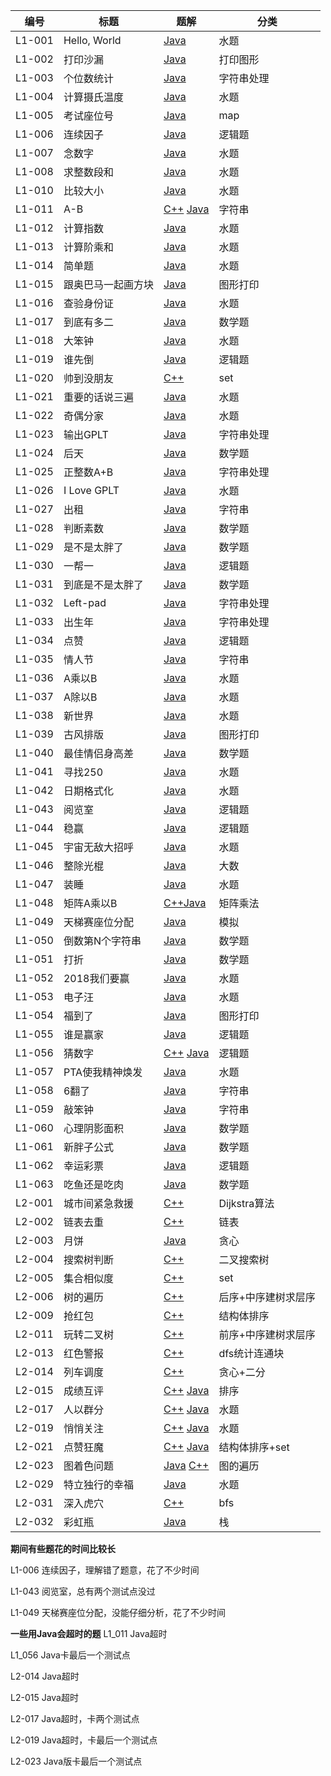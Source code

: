 | 编号 | 标题 |  题解  | 分类 |
| ---- | ---- | ------------------------- | ---- |
|L1-001| Hello, World  | [Java](https://github.com/zzzmj/cccc-gplt/blob/master/src/L1_001/Main.java) | 水题 |
|L1-002| 打印沙漏  | [Java](https://github.com/zzzmj/cccc-gplt/blob/master/src/L1_002/Main.java) | 打印图形 |
|L1-003| 个位数统计  | [Java](https://github.com/zzzmj/cccc-gplt/blob/master/src/L1_003/Main.java) | 字符串处理 |
|L1-004| 计算摄氏温度  | [Java](https://github.com/zzzmj/cccc-gplt/blob/master/src/L1_004/Main.java) | 水题 |
|L1-005| 考试座位号  | [Java](https://github.com/zzzmj/cccc-gplt/blob/master/src/L1_005/Main.java) | map |
|L1-006| 连续因子  | [Java](https://github.com/zzzmj/cccc-gplt/blob/master/src/L1_006/Main.java) | 逻辑题 |
|L1-007| 念数字  | [Java](https://github.com/zzzmj/cccc-gplt/blob/master/src/L1_007/Main.java) | 水题 |
|L1-008| 求整数段和  | [Java](https://github.com/zzzmj/cccc-gplt/blob/master/src/L1_008/Main.java) | 水题 |
|L1-010| 比较大小  | [Java](https://github.com/zzzmj/cccc-gplt/blob/master/src/L1_010/Main.java) | 水题 |
|L1-011| A-B  | [C++](https://github.com/zzzmj/cccc-gplt/blob/master/src/L1_011/Main.cpp) [Java](https://github.com/zzzmj/cccc-gplt/blob/master/src/L1_011/Main.cpp) | 字符串 |
|L1-012| 计算指数  | [Java](https://github.com/zzzmj/cccc-gplt/blob/master/src/L1_012/Main.java) | 水题 |
|L1-013| 计算阶乘和  | [Java](https://github.com/zzzmj/cccc-gplt/blob/master/src/L1_013/Main.java) | 水题 |
|L1-014| 简单题  | [Java](https://github.com/zzzmj/cccc-gplt/blob/master/src/L1_014/Main.java) | 水题  |
|L1-015| 跟奥巴马一起画方块  | [Java](https://github.com/zzzmj/cccc-gplt/blob/master/src/L1_015/Main.java) | 图形打印  |
|L1-016| 查验身份证  | [Java](https://github.com/zzzmj/cccc-gplt/blob/master/src/L1_016/Main.java) | 水题  |
|L1-017| 到底有多二  | [Java](https://github.com/zzzmj/cccc-gplt/blob/master/src/L1_017/Main.java) | 数学题  |
|L1-018| 大笨钟  | [Java](https://github.com/zzzmj/cccc-gplt/blob/master/src/L1_018/Main.java) | 水题  |
|L1-019| 谁先倒  | [Java](https://github.com/zzzmj/cccc-gplt/blob/master/src/L1_019/Main.java) | 逻辑题  |
|L1-020| 帅到没朋友  | [C++](https://github.com/zzzmj/cccc-gplt/blob/master/src/L1_020/Main.cpp) | set  |
|L1-021| 重要的话说三遍  | [Java](https://github.com/zzzmj/cccc-gplt/blob/master/src/L1_021/Main.java) | 水题  |
|L1-022| 奇偶分家  | [Java](https://github.com/zzzmj/cccc-gplt/blob/master/src/L1_022/Main.java) | 水题  |
|L1-023| 输出GPLT  | [Java](https://github.com/zzzmj/cccc-gplt/blob/master/src/L1_023/Main.java) | 字符串处理  |
|L1-024| 后天  | [Java](https://github.com/zzzmj/cccc-gplt/blob/master/src/L1_024/Main.java) | 数学题  |
|L1-025| 正整数A+B  | [Java](https://github.com/zzzmj/cccc-gplt/blob/master/src/L1_025/Main.java) | 字符串处理  |
|L1-026| I Love GPLT  | [Java](https://github.com/zzzmj/cccc-gplt/blob/master/src/L1_026/Main.java) | 水题  |
|L1-027| 出租  | [Java](https://github.com/zzzmj/cccc-gplt/blob/master/src/L1_027/Main.java) | 字符串  |
|L1-028| 判断素数  | [Java](https://github.com/zzzmj/cccc-gplt/blob/master/src/L1_028/Main.java) | 数学题  |
|L1-029| 是不是太胖了  | [Java](https://github.com/zzzmj/cccc-gplt/blob/master/src/L1_029/Main.java) | 数学题  |
|L1-030| 一帮一  | [Java](https://github.com/zzzmj/cccc-gplt/blob/master/src/L1_030/Main.java) | 逻辑题  |
|L1-031| 到底是不是太胖了  | [Java](https://github.com/zzzmj/cccc-gplt/blob/master/src/L1_031/Main.java) | 数学题  |
|L1-032| Left-pad  | [Java](https://github.com/zzzmj/cccc-gplt/blob/master/src/L1_032/Main.java) | 字符串处理  |
|L1-033| 出生年  | [Java](https://github.com/zzzmj/cccc-gplt/blob/master/src/L1_033/Main.java) | 字符串处理  |
|L1-034| 点赞  | [Java](https://github.com/zzzmj/cccc-gplt/blob/master/src/L1_034/Main.java) | 逻辑题  |
|L1-035| 情人节  | [Java](https://github.com/zzzmj/cccc-gplt/blob/master/src/L1_035/Main.java) | 字符串  |
|L1-036| A乘以B  | [Java](https://github.com/zzzmj/cccc-gplt/blob/master/src/L1_036/Main.java) | 水题  |
|L1-037| A除以B  | [Java](https://github.com/zzzmj/cccc-gplt/blob/master/src/L1_037/Main.java) | 水题  |
|L1-038| 新世界  | [Java](https://github.com/zzzmj/cccc-gplt/blob/master/src/L1_038/Main.java) | 水题  |
|L1-039| 古风排版  | [Java](https://github.com/zzzmj/cccc-gplt/blob/master/src/L1_039/Main.java) | 图形打印  |
|L1-040| 最佳情侣身高差  | [Java](https://github.com/zzzmj/cccc-gplt/blob/master/src/L1_040/Main.java) | 数学题  |
|L1-041| 寻找250  | [Java](https://github.com/zzzmj/cccc-gplt/blob/master/src/L1_041/Main.java) | 水题  |
|L1-042| 日期格式化  | [Java](https://github.com/zzzmj/cccc-gplt/blob/master/src/L1_042/Main.java) | 水题  |
|L1-043| 阅览室  | [Java](https://github.com/zzzmj/cccc-gplt/blob/master/src/L1_043/Main.java) | 逻辑题  |
|L1-044| 稳赢  | [Java](https://github.com/zzzmj/cccc-gplt/blob/master/src/L1_044/Main.java) | 逻辑题  |
|L1-045| 宇宙无敌大招呼  | [Java](https://github.com/zzzmj/cccc-gplt/blob/master/src/L1_045/Main.java) | 水题  |
|L1-046| 整除光棍  | [Java](https://github.com/zzzmj/cccc-gplt/blob/master/src/L1_046/Main.java) | 大数  |
|L1-047| 装睡   | [Java](https://github.com/zzzmj/cccc-gplt/blob/master/src/L1_047/Main.java) | 水题  |
|L1-048| 矩阵A乘以B  | [C++](https://github.com/zzzmj/cccc-gplt/blob/master/src/L1_048/Main.cpp)[Java](https://github.com/zzzmj/cccc-gplt/blob/master/src/L1_048/Main.java) | 矩阵乘法  |
|L1-049| 天梯赛座位分配  | [Java](https://github.com/zzzmj/cccc-gplt/blob/master/src/L1_049/Main.java) | 模拟  |
|L1-050| 倒数第N个字符串  | [Java](https://github.com/zzzmj/cccc-gplt/blob/master/src/L1_050/Main.java) | 数学题 |
|L1-051| 打折  | [Java](https://github.com/zzzmj/cccc-gplt/blob/master/src/L1_051/Main.java) | 数学题 |
|L1-052| 2018我们要赢  | [Java](https://github.com/zzzmj/cccc-gplt/blob/master/src/L1_052/Main.java) | 水题 |
|L1-053| 电子汪  | [Java](https://github.com/zzzmj/cccc-gplt/blob/master/src/L1_053/Main.java) | 水题 |
|L1-054| 福到了  | [Java](https://github.com/zzzmj/cccc-gplt/blob/master/src/L1_054/Main.java) | 图形打印 |
|L1-055| 谁是赢家  | [Java](https://github.com/zzzmj/cccc-gplt/blob/master/src/L1_055/Main.java) | 逻辑题 |
|L1-056| 猜数字  |[C++](https://github.com/zzzmj/cccc-gplt/blob/master/src/L1_056/Main.cpp) [Java](https://github.com/zzzmj/cccc-gplt/blob/master/src/L1_056/Main.java) | 逻辑题 |
|L1-057| PTA使我精神焕发  |[Java](https://github.com/zzzmj/cccc-gplt/blob/master/src/L1_057/Main.java) | 水题 |
|L1-058| 6翻了   |[Java](https://github.com/zzzmj/cccc-gplt/blob/master/src/L1_058/Main.java) | 字符串 |
|L1-059| 敲笨钟   |[Java](https://github.com/zzzmj/cccc-gplt/blob/master/src/L1_059/Main.java) | 字符串 |
|L1-060| 心理阴影面积   |[Java](https://github.com/zzzmj/cccc-gplt/blob/master/src/L1_060/Main.java) | 数学题 |
|L1-061| 新胖子公式   |[Java](https://github.com/zzzmj/cccc-gplt/blob/master/src/L1_061/Main.java) | 数学题 |
|L1-062| 幸运彩票   |[Java](https://github.com/zzzmj/cccc-gplt/blob/master/src/L1_062/Main.java) | 逻辑题 |
|L1-063| 吃鱼还是吃肉   |[Java](https://github.com/zzzmj/cccc-gplt/blob/master/src/L1_063/Main.java) | 数学题 |
|L2-001| 城市间紧急救援  | [C++](https://github.com/zzzmj/cccc-gplt/blob/master/src/L2_001/Main.cpp) | Dijkstra算法 |
|L2-002| 链表去重  | [C++](https://github.com/zzzmj/cccc-gplt/blob/master/src/L2_002/Main.cpp) | 链表 |
|L2-003| 月饼  | [Java](https://github.com/zzzmj/cccc-gplt/blob/master/src/L2_003/Main.java) | 贪心 |
|L2-004| 搜索树判断  | [C++](https://github.com/zzzmj/cccc-gplt/blob/master/src/L2_004/Main.cpp) | 二叉搜索树 |
|L2-005| 集合相似度  | [C++](https://github.com/zzzmj/cccc-gplt/blob/master/src/L2_005/Main.cpp) | set |
|L2-006| 树的遍历  | [C++](https://github.com/zzzmj/cccc-gplt/blob/master/src/L2_006/Main.cpp) | 后序+中序建树求层序 |
|L2-009| 抢红包  | [C++](https://github.com/zzzmj/cccc-gplt/blob/master/src/L2_009/Main.cpp) | 结构体排序 |
|L2-011| 玩转二叉树  | [C++](https://github.com/zzzmj/cccc-gplt/blob/master/src/L2_011/Main.cpp) | 前序+中序建树求层序 |
|L2-013| 红色警报  | [C++](https://github.com/zzzmj/cccc-gplt/blob/master/src/L2_013/Main.cpp) | dfs统计连通块 |
|L2-014| 列车调度  | [C++](https://github.com/zzzmj/cccc-gplt/blob/master/src/L2_014/Main.cpp) | 贪心+二分 |
|L2-015| 成绩互评  | [C++](https://github.com/zzzmj/cccc-gplt/blob/master/src/L2_015/Main.cpp) [Java](https://github.com/zzzmj/cccc-gplt/blob/master/src/L2_015/Main.cpp) | 排序 |
|L2-017| 人以群分  | [C++](https://github.com/zzzmj/cccc-gplt/blob/master/src/L2_017/Main.cpp) [Java](https://github.com/zzzmj/cccc-gplt/blob/master/src/L2_017/Main.cpp) | 水题 |
|L2-019| 悄悄关注  | [C++](https://github.com/zzzmj/cccc-gplt/blob/master/src/L2_019/Main.cpp) [Java](https://github.com/zzzmj/cccc-gplt/blob/master/src/L2_019/Main.cpp) | 水题 |
|L2-021| 点赞狂魔  | [C++](https://github.com/zzzmj/cccc-gplt/blob/master/src/L2_019/Main.cpp) [Java](https://github.com/zzzmj/cccc-gplt/blob/master/src/L2_021/Main.cpp) | 结构体排序+set |
|L2-023| 图着色问题  |[Java](https://github.com/zzzmj/cccc-gplt/blob/master/src/L2_023/Main.java) [C++](https://github.com/zzzmj/cccc-gplt/blob/master/src/L2_023/Main.cpp) | 图的遍历 |
|L2-029| 特立独行的幸福  |[Java](https://github.com/zzzmj/cccc-gplt/blob/master/src/L2_029/Main.java)| 水题 |
|L2-031| 深入虎穴  |[C++](https://github.com/zzzmj/cccc-gplt/blob/master/src/L2_032/Main.cpp)| bfs |
|L2-032| 彩虹瓶  |[Java](https://github.com/zzzmj/cccc-gplt/blob/master/src/L2_032/Main.java)| 栈 |


**期间有些题花的时间比较长**

L1-006 连续因子，理解错了题意，花了不少时间

L1-043 阅览室，总有两个测试点没过

L1-049 天梯赛座位分配，没能仔细分析，花了不少时间

**一些用Java会超时的题**
L1_011 Java超时

L1_056 Java卡最后一个测试点

L2-014 Java超时

L2-015 Java超时

L2-017 Java超时，卡两个测试点

L2-019 Java超时，卡最后一个测试点

L2-023 Java版卡最后一个测试点